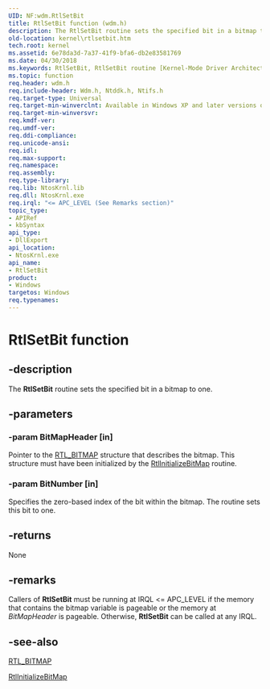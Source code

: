 ```yaml
---
UID: NF:wdm.RtlSetBit
title: RtlSetBit function (wdm.h)
description: The RtlSetBit routine sets the specified bit in a bitmap to one.
old-location: kernel\rtlsetbit.htm
tech.root: kernel
ms.assetid: 6e78da3d-7a37-41f9-bfa6-db2e83581769
ms.date: 04/30/2018
ms.keywords: RtlSetBit, RtlSetBit routine [Kernel-Mode Driver Architecture], k109_44d68cd0-b91e-4a4e-8f4f-c40e25b768b9.xml, kernel.rtlsetbit, wdm/RtlSetBit
ms.topic: function
req.header: wdm.h
req.include-header: Wdm.h, Ntddk.h, Ntifs.h
req.target-type: Universal
req.target-min-winverclnt: Available in Windows XP and later versions of Windows.
req.target-min-winversvr: 
req.kmdf-ver: 
req.umdf-ver: 
req.ddi-compliance: 
req.unicode-ansi: 
req.idl: 
req.max-support: 
req.namespace: 
req.assembly: 
req.type-library: 
req.lib: NtosKrnl.lib
req.dll: NtosKrnl.exe
req.irql: "<= APC_LEVEL (See Remarks section)"
topic_type:
- APIRef
- kbSyntax
api_type:
- DllExport
api_location:
- NtosKrnl.exe
api_name:
- RtlSetBit
product:
- Windows
targetos: Windows
req.typenames: 
---
```


# RtlSetBit function


## -description


The <b>RtlSetBit</b> routine sets the specified bit in a bitmap to one. 


## -parameters




### -param BitMapHeader [in]

Pointer to the <a href="https://msdn.microsoft.com/library/windows/hardware/ff563614">RTL_BITMAP</a> structure that describes the bitmap. This structure must have been initialized by the <a href="https://msdn.microsoft.com/library/windows/hardware/ff561925">RtlInitializeBitMap</a> routine. 


### -param BitNumber [in]

Specifies the zero-based index of the bit within the bitmap. The routine sets this bit to one.


## -returns



None




## -remarks



Callers of <b>RtlSetBit</b> must be running at IRQL &lt;= APC_LEVEL if the memory that contains the bitmap variable is pageable or the memory at <i>BitMapHeader</i> is pageable. Otherwise, <b>RtlSetBit</b> can be called at any IRQL.




## -see-also




<a href="https://msdn.microsoft.com/library/windows/hardware/ff563614">RTL_BITMAP</a>



<a href="https://msdn.microsoft.com/library/windows/hardware/ff561925">RtlInitializeBitMap</a>
 

 

